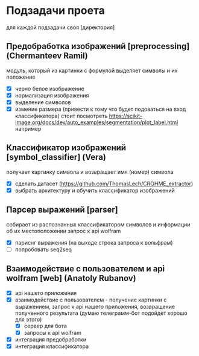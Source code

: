 # Подзадачи проета
для каждой подзадачи своя [директория]

## Предобработка изображений [preprocessing] **(Chermanteev Ramil)**
модуль, который из картинки с формулой выделяет символы и их положение
- [X] черно белое изображение
- [X] нормализация изображения
- [X] выделение символов
- [X] измение размера (привести к тому что будет подоваться на вход классификатора)
стоит посмотреть https://scikit-image.org/docs/dev/auto_examples/segmentation/plot_label.html например

## Классификатор изображений [symbol_classifier] **(Vera)**
получает картинку символа и возвращает имя (номер) символа
- [X] сделать датасет (https://github.com/ThomasLech/CROHME_extractor)
- [X] выбрать архитектуру и обучить классификатор изображений

## Парсер выражений [parser]
собирает из распознанных классификатором символов и информации об их местоположении запрос к api wolfram
- [X] париснг выражения (на выходе строка запроса к вольфрам)
- [ ] попробовать seq2seq
## Взаимодействие с пользователем и api wolfram [web] **(Anatoly Rubanov)** 
- [X] api нашего приложения  
- [X] взаимодействие с пользователем - получение картинки с выражением, запрос к api нашего приложения, возвращение
полученного результата (думаю телеграмм-бот подойдет хорошо для этого) 
  - [x] сервер для бота
  - [x] запросы к api wolfram
- [X] интеграция предобработки
- [X] интеграция классификатора

